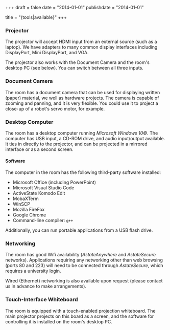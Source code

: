 +++
draft = false
date = "2014-01-01"
publishdate = "2014-01-01"

title = "{tools|available}"
+++

### Projector
The projector will accept HDMI input from an external source (such as a laptop).  We have adapters to many common display interfaces including DisplayPort, Mini DisplayPort, and VGA.

The projector also works with the Document Camera and the room's desktop PC (see below).  You can switch between all three inputs.

### Document Camera
The room has a document camera that can be used for displaying written (paper) material, we well as hardware projects.  The camera is capable of zooming and panning, and it is very flexible.  You could use it to project a close-up of a robot's servo motor, for example.

### Desktop Computer
The room has a desktop computer running _Microsoft Windows 10&copy;_.  The computer has USB input, a CD-ROM drive, and audio input/output available.  It ties in directly to the projector, and can be projected in a mirrored interface or as a second screen.

#### Software
The computer in the room has the following third-party software installed:

* Microsoft Office (including PowerPoint)
* Microsoft Visual Studio Code
* ActiveState Komodo Edit
* MobaXTerm
* WinSCP
* Mozilla FireFox
* Google Chrome
* Command-line compiler:  `g++`

Additionally, you can run portable applications from a USB flash drive.

### Networking
The room has good Wifi availability (_AstateAnywhere_ and _AstateSecure_ networks).  Applications requiring any networking other than web browsing (ports 80 and 223) will need to be connected through _AstateSecure_, which requires a university login.

Wired (Ethernet) networking is also available upon request (please contact us in advance to make arrangements).

### Touch-Interface Whiteboard
The room is equipped with a touch-enabled projection whiteboard.  The main projector projects on this board as a screen, and the software for controlling it is installed on the room's desktop PC.
